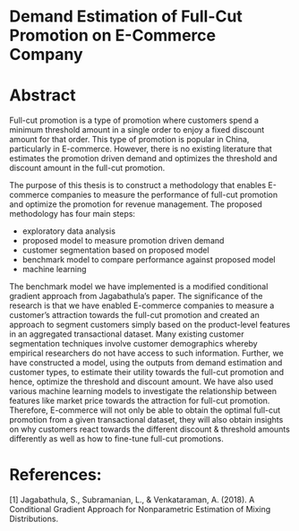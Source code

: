 # Demand Estimation of Full-Cut Promotion on E-Commerce Company
# Abstract

Full-cut promotion is a type of promotion where customers spend a minimum threshold amount in a single order to enjoy a fixed discount amount for that order. This type of promotion is popular in China, particularly in E-commerce. However, there is no existing literature that estimates the promotion driven demand and optimizes the threshold and discount amount in the full-cut promotion. 

The purpose of this thesis is to construct a methodology that enables E-commerce companies to measure the performance of full-cut promotion and optimize the promotion for revenue management. The proposed methodology has four main steps:

 - exploratory data analysis
 - proposed model to measure promotion driven demand
 - customer segmentation based on proposed model
 - benchmark model to compare performance against proposed model 
 - machine learning

The benchmark model we have implemented is a modified conditional gradient approach from Jagabathula’s paper. The significance of the research is that we have enabled E-commerce companies to measure a customer’s attraction towards the full-cut promotion and created an approach to segment customers simply based on the product-level features in an aggregated transactional dataset. Many existing customer segmentation techniques involve customer demographics whereby empirical researchers do not have access to such information. Further, we have constructed a model, using the outputs from demand estimation and customer types, to estimate their utility towards the full-cut promotion and hence, optimize the threshold and discount amount. We have also used various machine learning models to investigate the relationship between features like market price towards the attraction for full-cut promotion. Therefore, E-commerce will not only be able to obtain the optimal full-cut promotion from a given transactional dataset, they will also obtain insights on why customers react towards the different discount & threshold amounts differently as well as how to fine-tune full-cut promotions.

# References:
[1] Jagabathula, S., Subramanian, L., & Venkataraman, A. (2018). A Conditional Gradient Approach for Nonparametric Estimation of Mixing Distributions.
